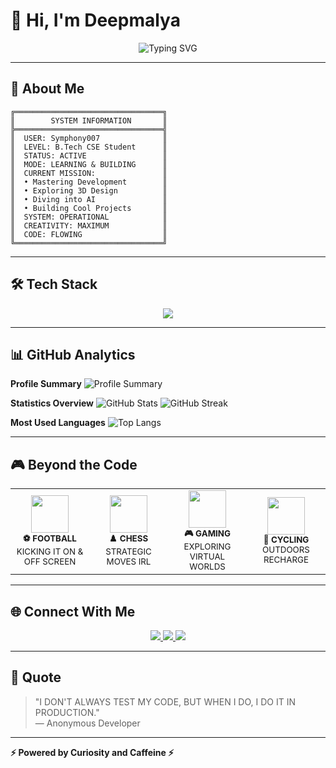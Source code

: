 # 🚀 Hi, I'm Deepmalya

<p align="center">
  <img src="https://readme-typing-svg.demolab.com?font=Orbitron&size=26&duration=3000&pause=1000&color=00FFFF&center=true&vCenter=true&width=600&lines=Hi%2C+I'm+Deepmalya;Blending+Creativity+With+Code;Exploring+New+Technologies" alt="Typing SVG" />
</p>

---

## 🧠 About Me
```text
╔═════════════════════════════════╗
║        SYSTEM INFORMATION       ║
╠═════════════════════════════════╣
║  USER: Symphony007              ║
║  LEVEL: B.Tech CSE Student      ║
║  STATUS: ACTIVE                 ║
║  MODE: LEARNING & BUILDING      ║
║  CURRENT MISSION:               ║
║  • Mastering Development        ║
║  • Exploring 3D Design          ║
║  • Diving into AI               ║
║  • Building Cool Projects       ║
║  SYSTEM: OPERATIONAL            ║
║  CREATIVITY: MAXIMUM            ║
║  CODE: FLOWING                  ║
╚═════════════════════════════════╝
```

---

## 🛠️ Tech Stack
<div align="center">
  <img src="https://skillicons.dev/icons?i=java,python,c,html,css,js,blender,mysql,git,figma&theme=dark&perline=5" />
</div>

---

## 📊 GitHub Analytics

**Profile Summary**
![Profile Summary](https://github-profile-summary-cards.vercel.app/api/cards/profile-details?username=Symphony007&theme=radical&v=4)

**Statistics Overview**
![GitHub Stats](https://github-readme-stats.vercel.app/api?username=Symphony007&show_icons=true&theme=radical&hide_border=true&count_private=true&v=4)
![GitHub Streak](https://streak-stats.demolab.com?user=Symphony007&theme=radical&hide_border=true&v=4)

**Most Used Languages**
![Top Langs](https://github-readme-stats.vercel.app/api/top-langs/?username=Symphony007&layout=compact&theme=radical&hide_border=true&v=4)

---

## 🎮 Beyond the Code
<table align="center">
<tr>
<td align="center" width="25%">
  <img src="https://img.icons8.com/color/96/football2--v1.png" width="60"/><br>
  <sub><b>⚽ FOOTBALL</b></sub><br>
  <sub>KICKING IT ON & OFF SCREEN</sub>
</td>
<td align="center" width="25%">
  <img src="https://upload.wikimedia.org/wikipedia/commons/7/70/Chess_piece_-_King%2C_clear.svg" width="60"/><br>
  <sub><b>♟️ CHESS</b></sub><br>
  <sub>STRATEGIC MOVES IRL</sub>
</td>
<td align="center" width="25%">
  <img src="https://img.icons8.com/color/96/controller.png" width="60"/><br>
  <sub><b>🎮 GAMING</b></sub><br>
  <sub>EXPLORING VIRTUAL WORLDS</sub>
</td>
<td align="center" width="25%">
  <img src="https://img.icons8.com/color/96/cycling-mountain-bike.png" width="60"/><br>
  <sub><b>🚴 CYCLING</b></sub><br>
  <sub>OUTDOORS RECHARGE</sub>
</td>
</tr>
</table>

---

## 🌐 Connect With Me
<div align="center">
  <a href="https://www.linkedin.com/in/deepmalya-mallick-62a321305/">
    <img src="https://img.shields.io/badge/LINKEDIN-0077B5?style=for-the-badge&logo=linkedin&logoColor=white" />
  </a>
  <a href="mailto:mallickdeepmalya05@gmail.com">
    <img src="https://img.shields.io/badge/GMAIL-EA4335?style=for-the-badge&logo=gmail&logoColor=white" />
  </a>
  <a href="https://github.com/Symphony007">
    <img src="https://img.shields.io/badge/GITHUB-181717?style=for-the-badge&logo=github&logoColor=white" />
  </a>
</div>

---

## 💬 Quote
> "I DON'T ALWAYS TEST MY CODE, BUT WHEN I DO, I DO IT IN PRODUCTION."  
> — Anonymous Developer

---

**⚡ Powered by Curiosity and Caffeine ⚡**


